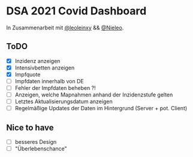 # DSA 2021 Covid Dashboard

In Zusammenarbeit mit [@leoleinxy](https://github.com/leoleinxy) && [@Nieleo](https://github.com/Nieleo).

## ToDO
- [x] Inzidenz anzeigen
- [x] Intensivbetten anzeigen
- [x] Impfquote
- [ ] Impfdaten innerhalb von DE
- [ ] Fehler der Impfdaten beheben ?!
- [ ] Anzeigen, welche Mapnahmen anhand der Inzidenzstufe gelten
- [ ] Letztes Aktualisierungsdatum anzeigen
- [ ] Regelmäßige Updates der Daten im Hintergrund (Server + pot. Client)

## Nice to have
- [ ] besseres Design
- [ ] "Überlebenschance"
